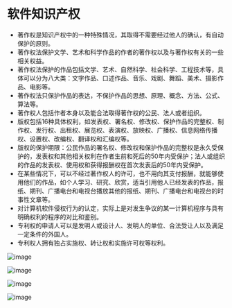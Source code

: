 # 软件知识产权

- 著作权是知识产权中的一种特殊情况，其取得不需要经过他人的确认，有自动保护的原则。
- 著作权法保护文学、艺术和科学作品的作者的著作权以及与著作权有关的一些相关权益。
- 著作权法保护的作品包括文学、艺术、自然科学、社会科学、工程技术等，具体可以分为八大类：文字作品、口述作品、音乐、戏剧、舞蹈、美术、摄影作品、电影等。
- 著作权法只保护作品的表达，不保护作品的思想、原理、概念、方法、公式、算法等。
- 著作权人包括作者本身以及能合法取得著作权的公民、法人或者组织。
- 版权包括16种具体权利，如发表权、署名权、修改权、保护作品的完整权、制作权、发行权、出租权、展览权、表演权、放映权、广播权、信息网络传播权、设置权、改编权、翻译权和汇编权等。
- 版权的保护期限：公民作品的署名权、修改权和保护作品的完整权是永久受保护的，发表权和其他相关权利在作者生前和死后的50年内受保护；法人或组织的作品的发表权、使用权和获得报酬权在首次发表后的50年内受保护。
- 在某些情况下，可以不经过著作权人的许可，也不用向其支付报酬，就能够使用他们的作品，如个人学习、研究、欣赏，适当引用他人已经发表的作品，报纸、期刊、广播电台和电视台播放其他的报纸、期刊、广播电台和电视台的时事性文章等。
- 对计算机软件侵权行为的认定，实际上是对发生争议的某一计算机程序与具有明确权利的程序的对比和鉴别。
- 专利权的申请人可以是发明人或设计人、发明人的单位、合法受让人以及满足一定条件的外国人。
- 专利权人拥有独占实施权、转让权和实施许可权等权利。

![image](https://github.com/anna-symington/web-engineering/assets/160561460/19f25bcb-a89d-462e-a875-8b2b835d3cf6)

![image](https://github.com/anna-symington/web-engineering/assets/160561460/324c049a-137c-4ba4-b60e-61986de3d65a)

![image](https://github.com/anna-symington/web-engineering/assets/160561460/a5b23218-7a88-41bf-8b9a-b3182f7af8dd)

![image](https://github.com/anna-symington/web-engineering/assets/160561460/329274cd-7f1e-4ade-9fe2-8df505f9c6b4)

